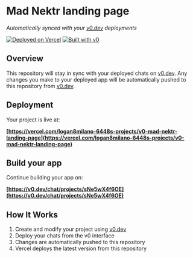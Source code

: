 # Mad Nektr landing page

*Automatically synced with your [v0.dev](https://v0.dev) deployments*

[![Deployed on Vercel](https://img.shields.io/badge/Deployed%20on-Vercel-black?style=for-the-badge&logo=vercel)](https://vercel.com/logan8milano-6448s-projects/v0-mad-nektr-landing-page)
[![Built with v0](https://img.shields.io/badge/Built%20with-v0.dev-black?style=for-the-badge)](https://v0.dev/chat/projects/sNe5wX4f6OE)

## Overview

This repository will stay in sync with your deployed chats on [v0.dev](https://v0.dev).
Any changes you make to your deployed app will be automatically pushed to this repository from [v0.dev](https://v0.dev).

## Deployment

Your project is live at:

**[https://vercel.com/logan8milano-6448s-projects/v0-mad-nektr-landing-page](https://vercel.com/logan8milano-6448s-projects/v0-mad-nektr-landing-page)**

## Build your app

Continue building your app on:

**[https://v0.dev/chat/projects/sNe5wX4f6OE](https://v0.dev/chat/projects/sNe5wX4f6OE)**

## How It Works

1. Create and modify your project using [v0.dev](https://v0.dev)
2. Deploy your chats from the v0 interface
3. Changes are automatically pushed to this repository
4. Vercel deploys the latest version from this repository